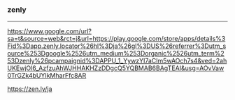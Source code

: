 ### zenly
---

https://www.google.com/url?sa=t&source=web&rct=j&url=https://play.google.com/store/apps/details%3Fid%3Dapp.zenly.locator%26hl%3Dja%26gl%3DUS%26referrer%3Dutm_source%253Dgoogle%2526utm_medium%253Dorganic%2526utm_term%253Dzenly%26pcampaignid%3DAPPU_1_YywzYI7aCIm5wAOch7s4&ved=2ahUKEwjOl6_AzfzuAhWJHHAKHZzDDgcQ5YQBMAB6BAgTEAI&usg=AOvVaw0TrGZk4bUYIkMharFfc8AR

https://zen.ly/ja




```
```

```
```

```
```


